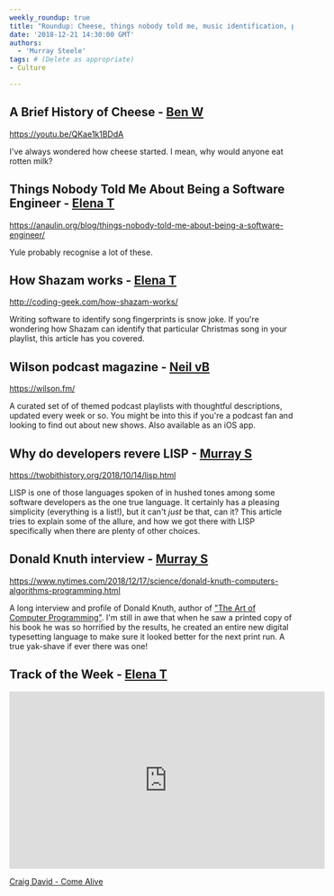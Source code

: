```yaml
---
weekly_roundup: true
title: "Roundup: Cheese, things nobody told me, music identification, podcasts, LISP, Donald Knuth"
date: '2018-12-21 14:30:00 GMT'
authors:
  - 'Murray Steele'
tags: # (Delete as appropriate)
- Culture

---
```


## A Brief History of Cheese - [Ben W](/people#ben-wong)

https://youtu.be/QKae1k1BDdA

I've always wondered how cheese started. I mean, why would anyone eat rotten
milk?

## Things Nobody Told Me About Being a Software Engineer - [Elena T](/people#elena-tanasoiu)

https://anaulin.org/blog/things-nobody-told-me-about-being-a-software-engineer/

Yule probably recognise a lot of these.

## How Shazam works - [Elena T](/people#elena-tanasoiu)

http://coding-geek.com/how-shazam-works/

Writing software to identify song fingerprints is snow joke. If you're wondering
how Shazam can identify that particular Christmas song in your playlist, this
article has you covered.

## Wilson podcast magazine - [Neil vB](/people#neil-van-beinum)

https://wilson.fm/

A curated set of of themed podcast playlists with thoughtful descriptions,
updated every week or so. You might be into this if you're a podcast fan and
looking to find out about new shows. Also available as an iOS app.

## Why do developers revere LISP - [Murray S](/people#murray-steele)

https://twobithistory.org/2018/10/14/lisp.html

LISP is one of those languages spoken of in hushed tones among some software
developers as the one true language.  It certainly has a pleasing simplicity
(everything is a list!), but it can't _just_ be that, can it?  This article
tries to explain some of the allure, and how we got there with LISP
specifically when there are plenty of other choices.

## Donald Knuth interview - [Murray S](/people#murray-steele)

https://www.nytimes.com/2018/12/17/science/donald-knuth-computers-algorithms-programming.html

A long interview and profile of Donald Knuth, author of ["The Art of Computer
Programming"](https://www-cs-faculty.stanford.edu/~knuth/taocp.html).  I'm still
in awe that when he saw a printed copy of his book he was so horrified by the
results, he created an entire new digital typesetting language to make sure it
looked better for the next print run.  A true yak-shave if ever there was one!

## Track of the Week - [Elena T](/people#elena-tanasoiu)

<iframe width="560" height="315" src="https://www.youtube.com/embed/4qPrCQOcUKI" frameborder="0" allow="accelerometer; autoplay; encrypted-media; gyroscope; picture-in-picture" allowfullscreen></iframe>

[Craig David - Come Alive](https://www.youtube.com/watch?v=4qPrCQOcUKI)
